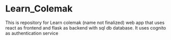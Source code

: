 # Learn_Colemak
This is repository for Learn colemak (name not finalized) web app that uses react as frontend and flask as backend with sql db database. It uses cognito as authentication service 
